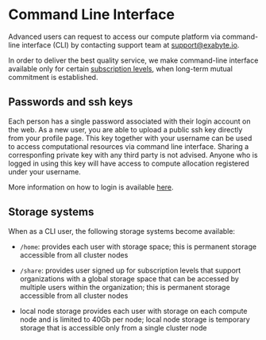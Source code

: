 <!-- TODO by MM: revise and add necessary content about helper functions and default options/template scripts available -->
# Command Line Interface

Advanced users can request to access our compute platform via command-line interface (CLI) by contacting support team at support@exabyte.io.

In order to deliver the best quality service, we make command-line interface available only for certain [subscription levels](/billing/accounts-and-billing#pricing), when long-term mutual commitment is established.

## Passwords and ssh keys

Each person has a single password associated with their login account on the web. As a new user, you are able to upload a public ssh key directly from your profile page. This key together with your username can be used to access computational resources via command line interface. Sharing a corresponfing private key with any third party is not advised. Anyone who is logged in using this key will have access to compute allocation registered under your username.

More information on how to login is available [here](login.md).

## Storage systems

When as a CLI user, the following storage systems become available:

- `/home`: provides each user with storage space; this is permanent storage accessible from all cluster nodes

- `/share`: provides user signed up for subscription levels that support organizations with a global storage space that can be accessed by multiple users within the organization; this is permanent storage accessible from all cluster nodes

- local node storage provides each user with storage on each compute node and is limited to 40Gb per node; local node storage is temporary storage that is accessible only from a single cluster node


<!-- TODO: add gif images showing how to get started -->
